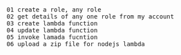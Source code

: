 <pre>

01 create a role, any role 
02 get details of any one role from my account 
03 create lambda function
04 update lambda function
05 invoke lamada fucntion
06 upload a zip file for nodejs lambda

</pre>
